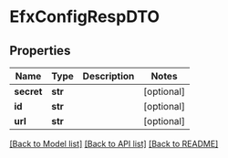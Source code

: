 # EfxConfigRespDTO


## Properties
Name | Type | Description | Notes
------------ | ------------- | ------------- | -------------
**secret** | **str** |  | [optional] 
**id** | **str** |  | [optional] 
**url** | **str** |  | [optional] 

[[Back to Model list]](../README.md#documentation-for-models) [[Back to API list]](../README.md#documentation-for-api-endpoints) [[Back to README]](../README.md)


